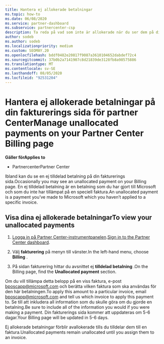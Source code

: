 ```yaml
---
title: Hantera ej allokerade betalningar
ms.topic: how-to
ms.date: 06/08/2020
ms.service: partner-dashboard
ms.subservice: partnercenter-csp
description: Ta reda på vad som inte är allokerade när du ser dem på din fakturerings sida för partner Center. Lär dig också hur du tillämpar dem på dina fakturor.
author: sodeb
ms.author: sodeb
ms.localizationpriority: medium
ms.custom: SEOMAY.20
ms.openlocfilehash: bddf0482e20817f9087a3610104652dabdef72c4
ms.sourcegitcommit: 37b0b2a7141907c8d21839de3128fb8a98575886
ms.translationtype: MT
ms.contentlocale: sv-SE
ms.lasthandoff: 08/05/2020
ms.locfileid: "92531204"
---
```

# <a name="manage-unallocated-payments-on-your-partner-center-billing-page"></a><span data-ttu-id="c9528-104">Hantera ej allokerade betalningar på din fakturerings sida för partner Center</span><span class="sxs-lookup"><span data-stu-id="c9528-104">Manage unallocated payments on your Partner Center Billing page</span></span>

<span data-ttu-id="c9528-105">**Gäller för**</span><span class="sxs-lookup"><span data-stu-id="c9528-105">**Applies to**</span></span>

- <span data-ttu-id="c9528-106">Partnercenter</span><span class="sxs-lookup"><span data-stu-id="c9528-106">Partner Center</span></span>

<span data-ttu-id="c9528-107">Ibland kan du se en ej tilldelad betalning på din fakturerings sida.</span><span class="sxs-lookup"><span data-stu-id="c9528-107">Occasionally you may see an unallocated payment on your Billing page.</span></span> <span data-ttu-id="c9528-108">En ej tilldelad betalning är en betalning som du har gjort till Microsoft och som du inte har tillämpat på en speciell faktura.</span><span class="sxs-lookup"><span data-stu-id="c9528-108">An unallocated payment is a payment you’ve made to Microsoft which you haven’t applied to a specific invoice.</span></span>

## <a name="to-view-your-unallocated-payments"></a><span data-ttu-id="c9528-109">Visa dina ej allokerade betalningar</span><span class="sxs-lookup"><span data-stu-id="c9528-109">To view your unallocated payments</span></span>

1. <span data-ttu-id="c9528-110">[Logga in på Partner Center-instrumentpanelen](https://partner.microsoft.com/dashboard/home).</span><span class="sxs-lookup"><span data-stu-id="c9528-110">[Sign in to the Partner Center dashboard](https://partner.microsoft.com/dashboard/home).</span></span>

2. <span data-ttu-id="c9528-111">Välj **fakturering** på menyn till vänster.</span><span class="sxs-lookup"><span data-stu-id="c9528-111">In the left-hand menu, choose **Billing** .</span></span>

3. <span data-ttu-id="c9528-112">På sidan fakturering hittar du avsnittet ej **tilldelad betalning** .</span><span class="sxs-lookup"><span data-stu-id="c9528-112">On the Billing page, find the **Unallocated payment** section.</span></span> 

<span data-ttu-id="c9528-113">Om du vill tillämpa detta belopp på en viss faktura, e-post bposcapp@microsoft.com och berätta vilken faktura som ska användas för den här betalningen.</span><span class="sxs-lookup"><span data-stu-id="c9528-113">To apply this amount to a particular invoice, email bposcapp@microsoft.com and tell us which invoice to apply this payment to.</span></span> <span data-ttu-id="c9528-114">Se till att inkludera all information som du skulle göra om du gjorde en betalning.</span><span class="sxs-lookup"><span data-stu-id="c9528-114">Be sure to include all of the information you would if you were making a payment.</span></span> <span data-ttu-id="c9528-115">Din fakturerings sida kommer att uppdateras om 5-6 dagar.</span><span class="sxs-lookup"><span data-stu-id="c9528-115">Your Billing page will be updated in 5-6 days.</span></span> 

<span data-ttu-id="c9528-116">Ej allokerade betalningar förblir avallokerade tills du tilldelar dem till en faktura.</span><span class="sxs-lookup"><span data-stu-id="c9528-116">Unallocated payments remain unallocated until you assign them to an invoice.</span></span> 

